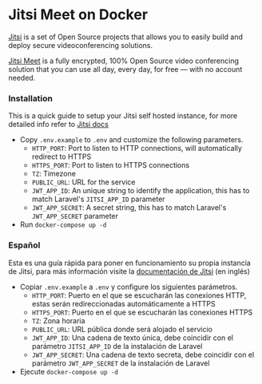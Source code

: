 # Jitsi Meet on Docker

[Jitsi](https://jitsi.org/) is a set of Open Source projects that allows you to easily build and deploy secure videoconferencing solutions.

[Jitsi Meet](https://jitsi.org/jitsi-meet/) is a fully encrypted, 100% Open Source video conferencing solution that you can use all day, every day, for free — with no account needed.

### Installation
This is a quick guide to setup your Jitsi self hosted instance, for more detailed info refer to [Jitsi docs](https://jitsi.github.io/handbook/docs/devops-guide/devops-guide-docker/)
* Copy `.env.example` to `.env` and customize the following parameters.
  * `HTTP_PORT`: Port to listen to HTTP connections, will automatically redirect to HTTPS
  * `HTTPS_PORT`: Port to listen to HTTPS connections
  * `TZ`: Timezone
  * `PUBLIC_URL`: URL for the service
  * `JWT_APP_ID`: An unique string to identify the application, this has to match Laravel's `JITSI_APP_ID` parameter
  * `JWT_APP_SECRET`: A secret string, this has to match Laravel's `JWT_APP_SECRET` parameter
* Run `docker-compose up -d`

### Español
Esta es una guía rápida para poner en funcionamiento su propia instancia de Jitsi, para más información visite la [documentación de Jitsi](https://jitsi.github.io/handbook/docs/devops-guide/devops-guide-docker/) (en inglés)
* Copiar `.env.example` a `.env` y configure los siguientes parámetros.
    * `HTTP_PORT`: Puerto en el que se escucharán las conexiones HTTP, estas serán redireccionadas automáticamente a HTTPS
    * `HTTPS_PORT`: Puerto en el que se escucharán las conexiones HTTPS
    * `TZ`: Zona horaria
    * `PUBLIC_URL`: URL pública donde será alojado el servicio
    * `JWT_APP_ID`: Una cadena de texto única, debe coincidir con el parámetro `JITSI_APP_ID` de la instalación de Laravel
    * `JWT_APP_SECRET`: Una cadena de texto secreta, debe coincidir con el parámetro `JWT_APP_SECRET` de la instalación de Laravel
* Ejecute `docker-compose up -d`
